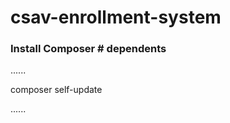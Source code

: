 # csav-enrollment-system

### Install Composer # **dependents**

......

composer self-update

......
